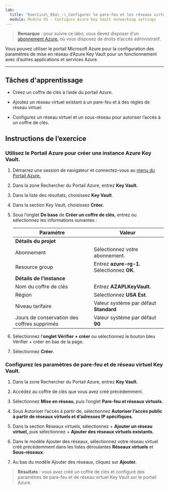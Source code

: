 ```yaml
---
lab:
  title: "Exercice\_05a\_-\_Configurer le pare-feu et les réseaux virtuels Key Vault"
  module: Module 05 - Configure Azure Key Vault networking settings
---
```



>**Remarque** : pour suivre ce labo, vous devez disposer d’un [abonnement Azure.](https://azure.microsoft.com/en-us/free/?azure-portal=true) où vous disposez de droits d’accès administratif. 


Vous pouvez utiliser le portail Microsoft Azure pour la configuration des paramètres de mise en réseau d’Azure Key Vault pour un fonctionnement avec d’autres applications et services Azure. 

---

## Tâches d'apprentissage

- Créez un coffre de clés à l’aide du portail Azure.

- Ajoutez un réseau virtuel existant à un pare-feu et à des règles de réseau virtuel.

- Configurez un réseau virtuel et un sous-réseau pour autoriser l’accès à un coffre de clés.

## Instructions de l’exercice 

### Utilisez le Portail Azure pour créer une instance Azure Key Vault.

1. Démarrez une session de navigateur et connectez-vous au [menu du Portail Azure.](https://portal.azure.com/)
   
2. Dans la zone Rechercher du Portail Azure, entrez **Key Vault.**

3. Dans la liste des résultats, choisissez **Key Vault**.

4. Dans la section Key Vault, choisissez **Créer.**

5. Sous l’onglet **De base** de **Créer un coffre de clés**, entrez ou sélectionnez les informations suivantes :
   
   |Paramètre|Valeur|
   |---|---|
   |**Détails du projet**|
   |Abonnement|Sélectionnez votre abonnement.|
   |Resource group|Entrez **azure-rg-1.** Sélectionnez **OK**.|
   |**Détails de l’instance**|
   |Nom du coffre de clés|Entrez **AZAPLKeyVault.**|
   |Région|Sélectionnez **USA Est**.|
   |Niveau tarifaire|Valeur système par défaut **Standard**|
   |Jours de conservation des coffres supprimés|Valeur système par défaut **90**|

7. Sélectionnez l’**onglet Vérifier + créer** ou sélectionnez le bouton bleu Vérifier + créer en bas de la page.
  
8. Sélectionnez **Créer**.

### Configurez les paramètres de pare-feu et de réseau virtuel Key Vault.

1. Dans la zone Rechercher du Portail Azure, entrez **Key Vault.**

2. Accédez au coffre de clés que vous avez créé précédemment.

3. Sélectionnez **Mise en réseau**, puis l’onglet **Pare-feu et réseaux virtuels**.

4. Sous Autoriser l’accès à partir de, sélectionnez **Autoriser l’accès public à partir de réseaux virtuels et d’adresses IP spécifiques.**

5. Dans la section Réseaux virtuels, sélectionnez + **Ajouter un réseau virtuel,** puis sélectionnez + **Ajouter des réseaux virtuels existants.**

6. Dans le modèle Ajouter des réseaux, sélectionnez votre réseau virtuel créé précédemment dans les listes déroulantes **Réseaux virtuels** et **Sous-réseaux**.

7. Au bas du modèle Ajouter des réseaux, cliquez sur **Ajouter.**

  > **Résultats** : vous avez créé un coffre de clés et configuré des paramètres de pare-feu et de réseau virtuel Key Vault sur le portail Azure.
